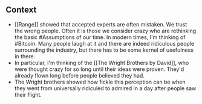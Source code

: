 ## Context
- [[Range]] showed that accepted experts are often mistaken. We trust the wrong people. Often it is those we consider crazy who are rethinking the basic #Assumptions of our time. In modern times, I'm thinking of #Bitcoin. Many people laugh at it and there are indeed ridiculous people surrounding the industry, but there has to be some kernel of usefulness in there. 
- In particular, I'm thinking of the [[The Wright Brothers by David]], who were thought crazy for so long until their ideas were proven. They'd already flown long before people believed they had. 
- The Wright brothers showed how fickle this perception can be when they went from universally ridiculed to admired in a day after people saw their flight. 